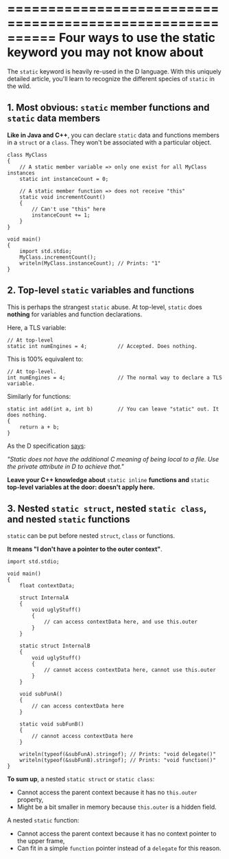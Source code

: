 ==========================================================
Four ways to use the static keyword you may not know about
==========================================================

The `static` keyword is heavily re-used in the D language. With this uniquely detailed article, you'll learn to recognize the different species of `static` in the wild.


## 1. Most obvious: `static` member functions and `static` data members

**Like in Java and C++**, you can declare `static` data and functions members in a `struct` or a `class`.
They won't be associated with a particular object.

```
class MyClass
{
    // A static member variable => only one exist for all MyClass instances
    static int instanceCount = 0;

    // A static member function => does not receive "this"
    static void incrementCount()
    {
        // Can't use "this" here
        instanceCount += 1;
    }
}

void main()
{
    import std.stdio;
    MyClass.incrementCount();
    writeln(MyClass.instanceCount); // Prints: "1"
}
```

## 2. Top-level `static` variables and functions

This is perhaps the strangest `static` abuse. At top-level, `static` does **nothing** for variables and function declarations.


Here, a TLS variable:
```
// At top-level
static int numEngines = 4;          // Accepted. Does nothing.
```

This is 100% equivalent to:
```
// At top-level.
int numEngines = 4;                 // The normal way to declare a TLS variable.
```

Similarly for functions:

```
static int add(int a, int b)        // You can leave "static" out. It does nothing.
{
    return a + b;
}
```

As the D specification [says](http://dlang.org/spec/attribute.html#static):

_"Static does not have the additional C meaning of being local to a file. Use the private attribute in D to achieve that."_

**Leave your C++ knowledge about** `static inline` **functions and** `static` **top-level variables at the door: doesn't apply here.**


## 3. Nested `static struct`, nested `static class`, and nested `static` functions

`static` can be put before nested `struct`, `class` or functions.

**It means "I don't have a pointer to the outer context"**.

```
import std.stdio;

void main()
{
    float contextData;

    struct InternalA
    {
        void uglyStuff()
        {
            // can access contextData here, and use this.outer
        }
    }

    static struct InternalB
    {
        void uglyStuff()
        {
            // cannot access contextData here, cannot use this.outer
        }
    }

    void subFunA()
    {
        // can access contextData here
    }

    static void subFunB()
    {
        // cannot access contextData here
    }

    writeln(typeof(&subFunA).stringof); // Prints: "void delegate()"
    writeln(typeof(&subFunB).stringof); // Prints: "void function()"
}
```

**To sum up**, a nested `static struct` or `static class`:
  * Cannot access the parent context because it has no `this.outer` property,
  * Might be a bit smaller in memory because `this.outer` is a hidden field.

A nested `static` function:
  * Cannot access the parent context because it has no context pointer to the upper frame,
  * Can fit in a simple `function` pointer instead of a `delegate` for this reason.